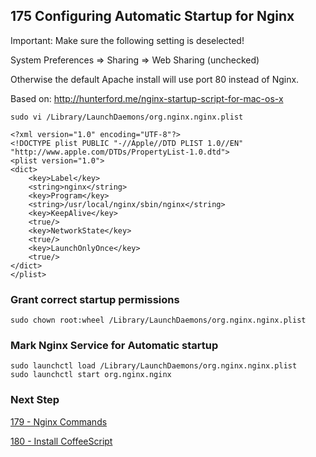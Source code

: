 ## 175 Configuring Automatic Startup for Nginx

Important: Make sure the following setting is deselected!

  System Preferences => Sharing => Web Sharing (unchecked)

Otherwise the default Apache install will use port 80 instead of Nginx.

Based on: http://hunterford.me/nginx-startup-script-for-mac-os-x

```
sudo vi /Library/LaunchDaemons/org.nginx.nginx.plist
```

```
<?xml version="1.0" encoding="UTF-8"?>
<!DOCTYPE plist PUBLIC "-//Apple//DTD PLIST 1.0//EN" "http://www.apple.com/DTDs/PropertyList-1.0.dtd">
<plist version="1.0">
<dict>
    <key>Label</key>
    <string>nginx</string>
    <key>Program</key>
    <string>/usr/local/nginx/sbin/nginx</string>
    <key>KeepAlive</key>
    <true/>
    <key>NetworkState</key>
    <true/>
    <key>LaunchOnlyOnce</key>
    <true/>
</dict>
</plist>
```

### Grant correct startup permissions

```
sudo chown root:wheel /Library/LaunchDaemons/org.nginx.nginx.plist
```

### Mark Nginx Service for Automatic startup

```
sudo launchctl load /Library/LaunchDaemons/org.nginx.nginx.plist
sudo launchctl start org.nginx.nginx
```

### Next Step

[179 - Nginx Commands](https://github.com/remomueller/documentation/tree/master/macosx/179-nginx-commands.md)

[180 - Install CoffeeScript](https://github.com/remomueller/documentation/tree/master/macosx/180-coffeescript.md)

